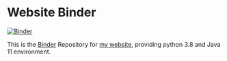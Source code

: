 # Website Binder

[![Binder](https://mybinder.org/badge_logo.svg)](https://mybinder.org/v2/gh/LucienZhang/website-binder/master)

This is the [Binder](https://mybinder.org/) Repository for [my website](https://github.com/LucienZhang/website), providing python 3.8 and Java 11 environment.
